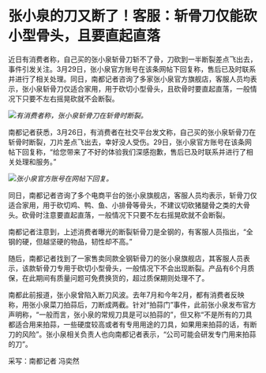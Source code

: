 # 张小泉的刀又断了！客服：斩骨刀仅能砍小型骨头，且要直起直落

近日有消费者称，自己买的张小泉斩骨刀斩不了骨，刀砍到一半断裂差点飞出去，事件引发关注。3月29日，张小泉官方账号在该条网帖下回复称，售后已及时联系并进行了相关处理。同日，南都记者咨询了多家张小泉官方旗舰店，客服人员均表示，张小泉斩骨刀仅适合家用，用于砍切小型骨头，且砍骨时要直起直落，一般情况下只要不左右摇晃砍就不会断裂。

![](https://inews.gtimg.com/news_bt/OVi33So4OEJX59TPFy0QdreIGhdph_xJpThabf8l1S6OgAA/1000)_有消费者称，张小泉斩骨刀在斩骨时断裂。_

南都记者获悉，3月26日，有消费者在社交平台发文称，自己买的张小泉斩骨刀在斩骨时断裂，刀片差点飞出去，幸好没人受伤。29日，张小泉官方账号在该条网帖下回复称，“给您带来了不好的体验我们深感抱歉，售后已及时联系并进行了相关处理和服务。”

![](https://inews.gtimg.com/news_bt/OBEZAXyjvt7siezPclp9-rR_IE0S-9eVJo5yZTYEdLHcYAA/1000)_张小泉官方账号在网帖下回复。_

同日，南都记者咨询了多个电商平台的张小泉旗舰店，客服人员均表示，斩骨刀仅适合家用，用于砍切鸡、鸭、鱼、小排骨等骨头，不建议切砍猪腿骨之类的大骨头。砍骨时注意要直起直落，一般情况下只要不左右摇晃砍就不会断裂。

南都记者注意到，上述消费者曝光的断裂斩骨刀是全钢的，有客服人员指出，“全钢的硬，但越坚硬的物品，韧性却不高。”

随后，南都记者找到了一家售卖同款全钢斩骨刀的张小泉旗舰店，其客服人员表示，该款斩骨刀专用于砍切小型骨头，一般情况下不会出现断裂。产品有6个月质保，在此期间有质量问题可免费换货的，超过质保期则处理不了。

南都此前报道，张小泉曾陷入断刀风波。去年7月和今年2月，都有消费者反映称，用张小泉菜刀拍蒜后，刀断成两截。针对“拍蒜门”事件，此前张小泉发布官方声明称，“一般而言，张小泉的常规刀具是可以拍蒜的”，但又称“不是所有的刀具都适合用来拍蒜，一些硬度较高或者有专用用途的刀具，如果用来拍蒜的话，有断刀的风险”。张小泉相关负责人也向南都记者表示，“公司可能会研发专门用来拍蒜的刀”。

采写：南都记者 冯奕然

